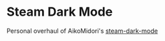 # Steam Dark Mode
Personal overhaul of AikoMidori's [steam-dark-mode](https://github.com/AikoMidori/steam-dark-mode)
